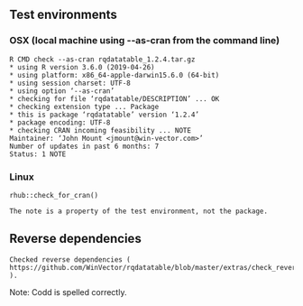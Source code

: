 


## Test environments

###  OSX (local machine using --as-cran from the command line)

    R CMD check --as-cran rqdatatable_1.2.4.tar.gz
    * using R version 3.6.0 (2019-04-26)
    * using platform: x86_64-apple-darwin15.6.0 (64-bit)
    * using session charset: UTF-8
    * using option ‘--as-cran’
    * checking for file ‘rqdatatable/DESCRIPTION’ ... OK
    * checking extension type ... Package
    * this is package ‘rqdatatable’ version ‘1.2.4’
    * package encoding: UTF-8
    * checking CRAN incoming feasibility ... NOTE
    Maintainer: ‘John Mount <jmount@win-vector.com>’
    Number of updates in past 6 months: 7
    Status: 1 NOTE

### Linux

    rhub::check_for_cran()

    The note is a property of the test environment, not the package.
 
## Reverse dependencies

    Checked reverse dependencies ( https://github.com/WinVector/rqdatatable/blob/master/extras/check_reverse_dependencies.md ).


Note: Codd is spelled correctly.

